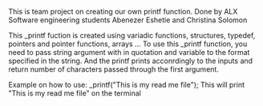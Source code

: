 This is team project on creating our own printf function.
Done by ALX Software engineering students Abenezer Eshetie and Christina Solomon

This _printf fuction is created using variadic functions, structures, typedef, pointers and pointer functions, arrays ...
To use this _printf function, you need to pass string argument with in quotation and variable to the format specified in the string.
And the printf prints acconrdingly to the inputs and return number of characters passed through the first argument.

Example on how to use: _printf("This is my read me file");
This will print "This is my read me file" on the terminal

